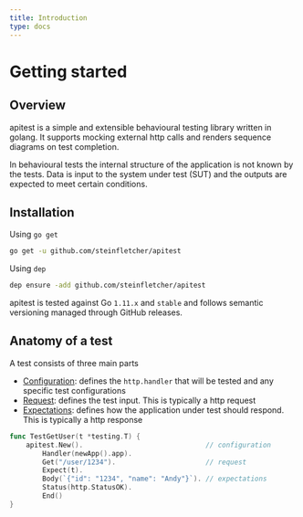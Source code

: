 ```yaml
---
title: Introduction
type: docs
---
```


# Getting started

## Overview

apitest is a simple and extensible behavioural testing library written in golang. It supports mocking external http calls and renders sequence diagrams on test completion.

In behavioural tests the internal structure of the application is not known by the tests. Data is input to the system under test (SUT) and the outputs are expected to meet certain conditions.

## Installation

Using `go get`

```bash
go get -u github.com/steinfletcher/apitest
```

Using `dep`

```bash
dep ensure -add github.com/steinfletcher/apitest
```

apitest is tested against Go `1.11.x` and `stable` and follows semantic versioning managed through GitHub releases.

## Anatomy of a test

A test consists of three main parts

- [Configuration](http://todo): defines the `http.handler` that will be tested and any specific test configurations
- [Request](http://todo): defines the test input. This is typically a http request
- [Expectations](http://todo): defines how the application under test should respond. This is typically a http response

```go
func TestGetUser(t *testing.T) {
	apitest.New().                              // configuration
		Handler(newApp().app).
		Get("/user/1234").                      // request
		Expect(t).
		Body(`{"id": "1234", "name": "Andy"}`). // expectations
		Status(http.StatusOK).
		End()
}
```
